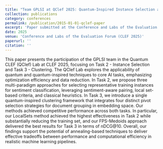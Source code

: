 ```yaml
---
title: "Team GPLSI at QClef 2025: Quantum-Inspired Instance Selection and Clustering"
collection: publications
category: conferences
permalink: /publication/2015-01-01-qclef-paper
excerpt: 'Paper submitted at the Conference and Labs of the Evaluation Forum (CLEF 2025).'
date: 2025
venue: 'Conference and Labs of the Evaluation Forum (CLEF 2025)'
paperurl: ''
citation: ''
---
```


This paper presents the participation of the GPLSI team in the Quantum CLEF (QClef) Lab at CLEF 2025, focusing on Task 2 - Instance Selection and Task 3 - Clustering. The QClef Lab explores the applicability of quantum and quantum-inspired techniques to core AI tasks, emphasizing optimization efficiency and data reduction. In Task 2, we propose three multi-paradigm approaches for selecting representative training instances for sentiment classification, leveraging sentiment-aware pairing, local set-based criteria, and classical heuristics. In Task 3, we introduce a single quantum-inspired clustering framework that integrates four distinct pivot selection strategies for document grouping in embedding space. Our methods achieved competitive performance across both tasks. In particular, our LocalSets method achieved the highest effectiveness in Task 2 while substantially reducing the training set, and our FPS-Medoids approach delivered the best results for Task 3 in terms of nDCG@10. Overall, our findings support the potential of annealing-based techniques to deliver effective tradeoffs between performance and computational efficiency in realistic machine learning pipelines.
